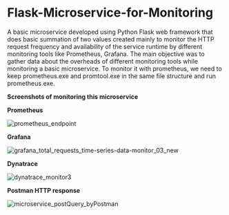 # Flask-Microservice-for-Monitoring

A basic microservice developed using Python Flask web framework that does basic summation of two values created mainly to monitor the HTTP request frequency and availability of the service runtime by different monitoring tools like Prometheus, Grafana.
The main objective was to gather data about the overheads of different monitoring tools while monitoring a basic microservice. To monitor it with prometheus, we need to keep prometheus.exe and promtool.exe in the same file structure and run prometheus.exe.

**Screenshots of monitoring this microservice**

**Prometheus**

![prometheus_endpoint](https://github.com/aurko96/Flask-Microservice-for-Monitoring/assets/17502087/4e26209b-f0ec-4d35-b311-1dc9380fbd99)

**Grafana**

![grafana_total_requests_time-series-data-monitor_03_new](https://github.com/aurko96/Flask-Microservice-for-Monitoring/assets/17502087/b85780ac-f99e-4869-9e4f-242d682e2810)

**Dynatrace**

![dynatrace_monitor3](https://github.com/aurko96/Flask-Microservice-for-Monitoring/assets/17502087/6a8dd103-8169-42eb-8d87-b4d4a0bcc5eb)

**Postman HTTP response**

![microservice_postQuery_byPostman](https://github.com/aurko96/Flask-Microservice-for-Monitoring/assets/17502087/8ccf5e65-a168-45e7-9547-0c2e32f72044)



